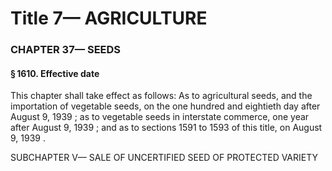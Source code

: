 
# Title 7— AGRICULTURE
### CHAPTER 37— SEEDS
#### § 1610. Effective date

This chapter shall take effect as follows: As to agricultural seeds, and the importation of vegetable seeds, on the one hundred and eightieth day after August 9, 1939 ; as to vegetable seeds in interstate commerce, one year after August 9, 1939 ; and as to sections 1591 to 1593 of this title, on August 9, 1939 .

SUBCHAPTER V— SALE OF UNCERTIFIED SEED OF PROTECTED VARIETY
